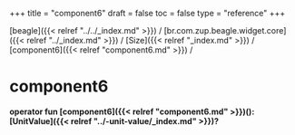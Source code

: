 +++
title = "component6"
draft = false
toc = false
type = "reference"
+++

[beagle]({{< relref "../../_index.md" >}}) / [br.com.zup.beagle.widget.core]({{< relref "../_index.md" >}}) / [Size]({{< relref "_index.md" >}}) / [component6]({{< relref "component6.md" >}}) / 



# component6  
  
<b><b>operator fun [component6]({{< relref "component6.md" >}})(): [UnitValue]({{< relref "../-unit-value/_index.md" >}})?</b></b>  



